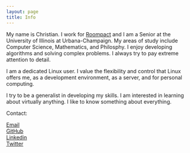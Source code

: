 ```yaml
---
layout: page
title: Info
---
```


My name is Christian.  I work for [Roompact](https://www.roompact.com) and I am a Senior at the University of Illinois at Urbana-Champaign.  My areas of study include Computer Science, Mathematics, and Philosphy.  I enjoy developing algorithms and solving complex problems.  I always try to pay extreme attention to detail.

I am a dedicated Linux user.  I value the flexibility and control that Linux offers me, as a development environment, as a server, and for personal computing.

I try to be a generalist in developing my skills.  I am interested in learning about virtually anything.  I like to know something about everything.

Contact:

[Email](mailto:c.charukiewicz@gmail.com)<br>
[GitHub](http://github.com/charukiewicz)<br>
[Linkedin](https://www.linkedin.com/in/charukiewicz)<br>
[Twitter](https://www.twitter.com/charukiewicz)